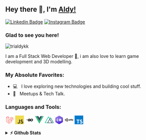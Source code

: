 ## Hey there 👋, I'm [Aldy!](https://github.com/trialdyk/)

[![Linkedin Badge](https://img.shields.io/badge/-LinkedIn-0e76a8?style=flat-square&logo=Linkedin&logoColor=white)](https://www.linkedin.com/in/tri-aldy-kurniawan-0a6660313/)
[![Instagram Badge](https://img.shields.io/badge/-Instagram-e4405f?style=flat-square&logo=Instagram&logoColor=white)](https://instagram.com/trialdyk)

### Glad to see you here! 
<p align="left"> <img src="https://komarev.com/ghpvc/?username=trialdykk&label=Profile%20views&color=0e75b6&style=flat" alt="trialdykk" /> </p>
I am a Full Stack Web Developer 🚀, i am also love to learn game development and 3D modelling.


### My Absolute Favorites:

- 💻 &nbsp; I love exploring new technologies and building cool stuff.
- 🍕 &nbsp; Meetups & Tech Talk.

### Languages and Tools:

<code><img height="27" src="https://raw.githubusercontent.com/github/explore/main/topics/laravel/laravel.png" alt="laravel"></code>
<code><img height="27" src="https://raw.githubusercontent.com/github/explore/80688e429a7d4ef2fca1e82350fe8e3517d3494d/topics/javascript/javascript.png" alt="javascript"></code>
<code><img height="27" src="https://raw.githubusercontent.com/github/explore/main/topics/go/go.png" alt="golang"></code>
<code><img height="27" src="https://raw.githubusercontent.com/github/explore/main/topics/vue/vue.png" alt="vuejs"></code>
<code><img height="27" src="https://raw.githubusercontent.com/github/explore/main/topics/nuxt/nuxt.png" alt="nuxtjs"></code>
<code><img height="27" src="https://raw.githubusercontent.com/github/explore/main/topics/csharp/csharp.png" alt="csharp"></code>
<code><img height="27" src="https://raw.githubusercontent.com/github/explore/main/topics/unity/unity.png" alt="unity"></code>
<code><img height="27" src="https://raw.githubusercontent.com/github/explore/80688e429a7d4ef2fca1e82350fe8e3517d3494d/topics/typescript/typescript.png" alt="typescript"></code>

<details>
  <summary><b>⚡ Github Stats</b></summary>
  <br />
  <img height="180em" src="https://github-readme-stats.vercel.app/api?username=trialdyk&show_icons=true&hide_border=true&&count_private=true&include_all_commits=true" />
  <img height="180em" src="https://github-readme-stats.vercel.app/api/top-langs/?username=trialdyk&exclude_repo=KNN-Image-Classification&show_icons=true&hide_border=true&layout=compact&langs_count=8"/>
</details>